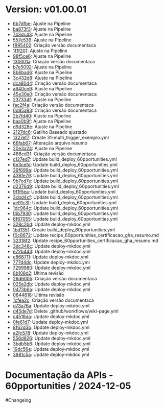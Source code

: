 # Version: v01.00.01

* [6b7dfbe](https://github.com/60pportunities/documentacao/commit/6b7dfbe49806cfb906659a26cf03f869db5d50d2): Ajuste na Pipeline
* [ba873f3](https://github.com/60pportunities/documentacao/commit/ba873f3f8987f77ed878b4fba33f2d4d4815c173): Ajuste na Pipeline
* [743dc43](https://github.com/60pportunities/documentacao/commit/743dc43865dcc2004aab8dd784b163c5044e3d59): Ajuste na Pipeline
* [557e539](https://github.com/60pportunities/documentacao/commit/557e5392e17099fcfe7958d6e40e001b46c50525): Ajuste na Pipeline
* [f895402](https://github.com/60pportunities/documentacao/commit/f8954024db94d7e859b758b6e5b474a665365508): <doc> Criação versão documentaca
* [1f1f201](https://github.com/60pportunities/documentacao/commit/1f1f2011fe2cb0df9bd0811f9cb371a4cb2af0ae): Ajuste na Pipeline
* [98f5ce6](https://github.com/60pportunities/documentacao/commit/98f5ce6c41065586121889f79f1dc9c95a962bd1): Ajuste na Pipeline
* [130001a](https://github.com/60pportunities/documentacao/commit/130001a598e417b1e05ff5a5930f06ae33fe082c): <doc> Criação versão documentaca
* [b7e5092](https://github.com/60pportunities/documentacao/commit/b7e5092a36248fb96f7a03651bf4de33c839a17d): Ajuste na Pipeline
* [8b6bad6](https://github.com/60pportunities/documentacao/commit/8b6bad60e8fb13d2ce8ddb633f772bfcabcefcb5): Ajuste na Pipeline
* [3c432d8](https://github.com/60pportunities/documentacao/commit/3c432d854be6fa7faa40aca81ed9c6959ac7e1be): Ajuste na Pipeline
* [dca80d4](https://github.com/60pportunities/documentacao/commit/dca80d405396059a78d93f0771988b790ada6cda): <doc> Criação versão documentaca
* [a640ce9](https://github.com/60pportunities/documentacao/commit/a640ce9bf0c61a42ac932d92168727edd75f5f81): Ajuste na Pipeline
* [45e30a0](https://github.com/60pportunities/documentacao/commit/45e30a0b22ccf4aec7856d328845f870098e0b01): <doc> Criação versão documentaca
* [237334f](https://github.com/60pportunities/documentacao/commit/237334f1e685aeface61c4148713eee8c4b71a99): Ajuste na Pipeline
* [fac2f4a](https://github.com/60pportunities/documentacao/commit/fac2f4a2dc1c18f239c74001305cec56c96b505b): <doc> Criação versão documentaca
* [0d85a83](https://github.com/60pportunities/documentacao/commit/0d85a83f7f791837ba3cb5ccc213cfc111f3e67a): <doc> Criação versão documentaca
* [2b7fd40](https://github.com/60pportunities/documentacao/commit/2b7fd403c63ac188c71df39c5434a11509930be8): Ajuste na Pipeline
* [baa0b9f](https://github.com/60pportunities/documentacao/commit/baa0b9f9c888132e7fb37c7dfb44df07246b6e6f): Ajuste na Pipeline
* [d9d328e](https://github.com/60pportunities/documentacao/commit/d9d328e79d94663c340e1a0129ce087baa9da4e0): Ajuste na Pipeline
* [2127dc6](https://github.com/60pportunities/documentacao/commit/2127dc64fbe0a549d5114fa6706fde9a4226ac51): Gatilho Baseado ajustado
* [1327ef7](https://github.com/60pportunities/documentacao/commit/1327ef7b9ee2b862ef1a10adeca3209d2a8ca141): Create 31-multi_trigger_exemplo.yml
* [66fab67](https://github.com/60pportunities/documentacao/commit/66fab672cf19c2cdb68045be8e5ee1623db69e1c): Alteração arquivo resumo
* [20e3a24](https://github.com/60pportunities/documentacao/commit/20e3a2489a776df4fd7cb563b1bf4ea45209ccbd): Ajuste na Pipeline
* [486cd31](https://github.com/60pportunities/documentacao/commit/486cd318dcebf2dc4a8c731c7009769210482aa5): <doc> Criação versão documentaca
* [c127ed7](https://github.com/60pportunities/documentacao/commit/c127ed7e7a8721a40edf5693a2378a12a3f1b7e6): Update build_deploy_60pportunities.yml
* [6e3cefd](https://github.com/60pportunities/documentacao/commit/6e3cefd0da06b801e8be51ec69a38e8d10257056): Update build_deploy_60pportunities.yml
* [39f699a](https://github.com/60pportunities/documentacao/commit/39f699abf76f59aa8f075c1a12848187a881a724): Update build_deploy_60pportunities.yml
* [436fe79](https://github.com/60pportunities/documentacao/commit/436fe79fe5be104c287e1638e87087db214985db): Update build_deploy_60pportunities.yml
* [9b7ed7e](https://github.com/60pportunities/documentacao/commit/9b7ed7e353df508c243a00d907e80a06e4d70718): Update build_deploy_60pportunities.yml
* [d2376d9](https://github.com/60pportunities/documentacao/commit/d2376d9b172ed549743f7a38ab0fc44de7d6e88f): Update build_deploy_60pportunities.yml
* [9f1f5ea](https://github.com/60pportunities/documentacao/commit/9f1f5ea9ae7374ffbc73490c8fea6253e7f77d9c): Update build_deploy_60pportunities.yml
* [3cbd4cf](https://github.com/60pportunities/documentacao/commit/3cbd4cf4ba9c548fef8dd35b1707ccb16faaba6c): Update build_deploy_60pportunities.yml
* [ae91c3f](https://github.com/60pportunities/documentacao/commit/ae91c3fc08677586fed9249ba4ba2c3ab90612b6): Update build_deploy_60pportunities.yml
* [1dc964c](https://github.com/60pportunities/documentacao/commit/1dc964c972daae1e3f923e0c0640ae86269c577c): Update build_deploy_60pportunities.yml
* [f4b7930](https://github.com/60pportunities/documentacao/commit/f4b79305baf9770f619e50e7a90fad3d58eebbc0): Update build_deploy_60pportunities.yml
* [8f67055](https://github.com/60pportunities/documentacao/commit/8f67055aa7c25e2e3c686a8ff72fd76331f95a09): Update build_deploy_60pportunities.yml
* [328c2bd](https://github.com/60pportunities/documentacao/commit/328c2bd88a455150668b4161c2a62edc69549cc7): Update deploy-mkdoc.yml
* [1bd1351](https://github.com/60pportunities/documentacao/commit/1bd1351d9607a19759c8c683c097f96d55ea358d): Create build_deploy_60pportunities.yml
* [f0c8872](https://github.com/60pportunities/documentacao/commit/f0c887252cb7e731f82c68061c74707610009461): Update recipe_60pportunities_certificacao_gha_resumo.md
* [32318f2](https://github.com/60pportunities/documentacao/commit/32318f271daa2e2b1e7380f0955433598056bc25): Update recipe_60pportunities_certificacao_gha_resumo.md
* [3dc348c](https://github.com/60pportunities/documentacao/commit/3dc348c56ac841d998ea203b216d5cdfb91a9e17): Update deploy-mkdoc.yml
* [e72b443](https://github.com/60pportunities/documentacao/commit/e72b443c353a524e8895eed571c3f06f91971c61): Update deploy-mkdoc.yml
* [e868711](https://github.com/60pportunities/documentacao/commit/e8687110b0f0b218fe8448b87f3815ca82a4e2e9): Update deploy-mkdoc.yml
* [777d4dc](https://github.com/60pportunities/documentacao/commit/777d4dcbdae20dcbf1a358b93e3566cf3860a73a): Update deploy-mkdoc.yml
* [7299980](https://github.com/60pportunities/documentacao/commit/7299980a3c53f71fc95d67357fcb1a416a153379): Update deploy-mkdoc.yml
* [8b108d2](https://github.com/60pportunities/documentacao/commit/8b108d293d65eac816a159bc708cbab66f91e979): Ultima revisão
* [26d6005](https://github.com/60pportunities/documentacao/commit/26d60054b93a5a9cfd4ce5cea81eda9e87080177): <doc> Criação versão documentaca
* [025a2db](https://github.com/60pportunities/documentacao/commit/025a2db258e48ac47a92d8c733037683a8106322): Update deploy-mkdoc.yml
* [0473b6a](https://github.com/60pportunities/documentacao/commit/0473b6aafac3c5c0f5f0bae437864ad1ccd5b8ca): Update deploy-mkdoc.yml
* [0844618](https://github.com/60pportunities/documentacao/commit/0844618d0742dc4174c5bb0bdbfa302f4b025b5a): Ultima revisão
* [1cfea2c](https://github.com/60pportunities/documentacao/commit/1cfea2ca2aeab2f9bc479bc33718b358bfd6a8fe): <doc> Criação versão documentaca
* [d73a76a](https://github.com/60pportunities/documentacao/commit/d73a76a64ce8df2c98b5a92003a0bac1c66edc0d): Update deploy-mkdoc.yml
* [d45de7d](https://github.com/60pportunities/documentacao/commit/d45de7db6ed5682809cc3bb54efbc2ccef6087d0): Delete .github/workflows/wiki-page.yml
* [c4516da](https://github.com/60pportunities/documentacao/commit/c4516dab8f0e51999fbaefbbdc3eb0c7c3a00e0f): Update deploy-mkdoc.yml
* [0fe61d7](https://github.com/60pportunities/documentacao/commit/0fe61d7a45b2df9fc3192ae21ec29ef987db0a71): Update deploy-mkdoc.yml
* [8f62d3b](https://github.com/60pportunities/documentacao/commit/8f62d3bd82a53eee7abdad8e6248d249d305a985): Update deploy-mkdoc.yml
* [a2fc578](https://github.com/60pportunities/documentacao/commit/a2fc578e51107e5f1f8844dfd5aac282c5308da5): Update deploy-mkdoc.yml
* [556d826](https://github.com/60pportunities/documentacao/commit/556d8269a67cc16eaf8346aeec2d0b52215e7a4b): Update deploy-mkdoc.yml
* [3bdb5b6](https://github.com/60pportunities/documentacao/commit/3bdb5b6063118870e48b70b8066763b753085419): Update deploy-mkdoc.yml
* [19dc56e](https://github.com/60pportunities/documentacao/commit/19dc56edcdea6a7ca4c3cb2c4b4f4e50d3870482): Update deploy-mkdoc.yml
* [3981c5a](https://github.com/60pportunities/documentacao/commit/3981c5a57bfe2890803cbee21a48920a3dbd7150): Update deploy-mkdoc.yml



Documentação da APIs - 60pportunities / 2024-12-05
=========================================

#Changelog
